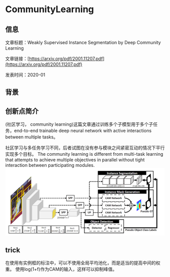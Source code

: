 # CommunityLearning

## 信息

文章标题：Weakly Supervised Instance Segmentation by Deep Community Learning

文章链接：[https://arxiv.org/pdf/2001.11207.pdf](https://arxiv.org/pdf/2001.11207.pdf)

发表时间：2020-01


## 背景


## 创新点简介
(社区学习， community learning)这篇文章通过训练多个子模型用于多个子任务，end-to-end trainable deep neural network with active interactions between multiple tasks。

社区学习与多任务学习不同，后者试图在没有参与模块之间紧密互动的情况下平行实现多个目标。
The community learning is different from multi-task learning that attempts to achieve multiple objectives in parallel without tight interaction between participating modules.
![](../../../img/article/2021-12-10-14-59-50.png)


## trick
在使用有实例框的标注中，可以不使用全局平均池化，而是适当的提高中间的权重。
使用log(1+f)作为CAM的输入，这样可以抑制峰值。